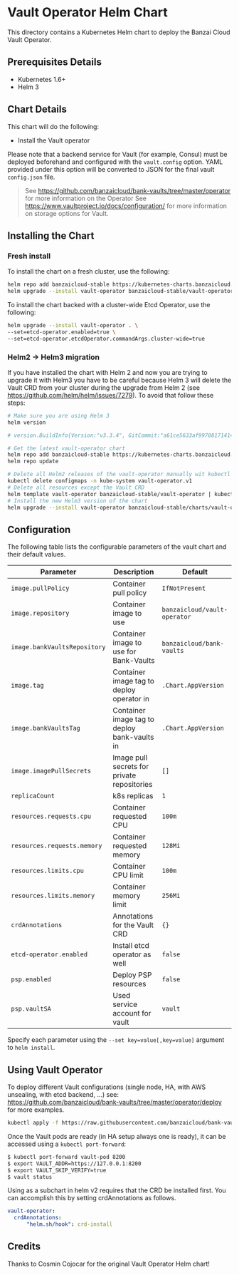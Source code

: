 # Vault Operator Helm Chart

This directory contains a Kubernetes Helm chart to deploy the Banzai Cloud Vault Operator.

## Prerequisites Details

* Kubernetes 1.6+
* Helm 3

## Chart Details

This chart will do the following:

* Install the Vault operator

Please note that a backend service for Vault (for example, Consul) must
be deployed beforehand and configured with the `vault.config` option. YAML
provided under this option will be converted to JSON for the final vault
`config.json` file.

> See https://github.com/banzaicloud/bank-vaults/tree/master/operator for more information on the Operator
> See https://www.vaultproject.io/docs/configuration/ for more information on storage options for Vault.

## Installing the Chart

### Fresh install

To install the chart on a fresh cluster, use the following:

```bash
helm repo add banzaicloud-stable https://kubernetes-charts.banzaicloud.com
helm upgrade --install vault-operator banzaicloud-stable/vault-operator
```

To install the chart backed with a cluster-wide Etcd Operator, use the following:

```bash
helm upgrade --install vault-operator . \
--set=etcd-operator.enabled=true \
--set=etcd-operator.etcdOperator.commandArgs.cluster-wide=true
```

### Helm2 -> Helm3 migration

If you have installed the chart with Helm 2 and now you are trying to upgrade it with Helm3 you have to be careful because Helm 3 will delete the Vault CRD from your cluster during the upgrade from Helm 2 (see https://github.com/helm/helm/issues/7279). To avoid that follow these steps:

```bash
# Make sure you are using Helm 3
helm version

# version.BuildInfo{Version:"v3.3.4", GitCommit:"a61ce5633af99708171414353ed49547cf05013d", GitTreeState:"clean", GoVersion:"go1.14.9"}

# Get the latest vault-operator chart
helm repo add banzaicloud-stable https://kubernetes-charts.banzaicloud.com
helm repo update

# Delete all Helm2 releases of the vault-operator manually wit kubectl to keep the resources in the cluster
kubectl delete configmaps -n kube-system vault-operator.v1
# Delete all resources except the Vault CRD
helm template vault-operator banzaicloud-stable/vault-operator | kubectl delete -f -
# Install the new Helm3 version of the chart
helm upgrade --install vault-operator banzaicloud-stable/charts/vault-operator
```

## Configuration

The following table lists the configurable parameters of the vault chart and their default values.

|       Parameter             |           Description                       |                         Default                     |
|-----------------------------|---------------------------------------------|-----------------------------------------------------|
| `image.pullPolicy`          | Container pull policy                       | `IfNotPresent`                                      |
| `image.repository`          | Container image to use                      | `banzaicloud/vault-operator`                        |
| `image.bankVaultsRepository`| Container image to use for Bank-Vaults      | `banzaicloud/bank-vaults`                           |
| `image.tag`                 | Container image tag to deploy operator in   | `.Chart.AppVersion`                                 |
| `image.bankVaultsTag`       | Container image tag to deploy bank-vaults in| `.Chart.AppVersion`                                 |
| `image.imagePullSecrets`    | Image pull secrets for private repositories | `[]`                                                |
| `replicaCount`              | k8s replicas                                | `1`                                                 |
| `resources.requests.cpu`    | Container requested CPU                     | `100m`                                              |
| `resources.requests.memory` | Container requested memory                  | `128Mi`                                             |
| `resources.limits.cpu`      | Container CPU limit                         | `100m`                                              |
| `resources.limits.memory`   | Container memory limit                      | `256Mi`                                             |
| `crdAnnotations`            | Annotations for the Vault CRD               | `{}`                                                |
| `etcd-operator.enabled`     | Install etcd operator as well               | `false`                                             |
| `psp.enabled`               | Deploy PSP resources                        | `false`                                             |
| `psp.vaultSA`               | Used service account for vault              | `vault`                                             |


Specify each parameter using the `--set key=value[,key=value]` argument to `helm install`.

## Using Vault Operator

To deploy different Vault configurations (single node, HA, with AWS unsealing, with etcd backend, ...) see: https://github.com/banzaicloud/bank-vaults/tree/master/operator/deploy for more examples.

```bash
kubectl apply -f https://raw.githubusercontent.com/banzaicloud/bank-vaults/master/operator/deploy/cr-etcd-ha.yaml
```

Once the Vault pods are ready (in HA setup always one is ready), it can be accessed using a `kubectl port-forward`:

```bash
$ kubectl port-forward vault-pod 8200
$ export VAULT_ADDR=https://127.0.0.1:8200
$ export VAULT_SKIP_VERIFY=true
$ vault status
```

Using as a subchart in helm v2 requires that the CRD be installed first. You can accomplish this by setting crdAnnotations as follows.

```yaml
vault-operator:
  crdAnnotations:
      "helm.sh/hook": crd-install
```

## Credits

Thanks to Cosmin Cojocar for the original Vault Operator Helm chart!
